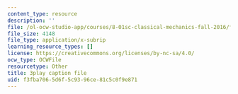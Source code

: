 ```yaml
---
content_type: resource
description: ''
file: /ol-ocw-studio-app/courses/8-01sc-classical-mechanics-fall-2016/f3fba7065d6f5c9396ce81c5c0f9e871_IV9NhNIrrDw.vtt
file_size: 4148
file_type: application/x-subrip
learning_resource_types: []
license: https://creativecommons.org/licenses/by-nc-sa/4.0/
ocw_type: OCWFile
resourcetype: Other
title: 3play caption file
uid: f3fba706-5d6f-5c93-96ce-81c5c0f9e871
---
```

